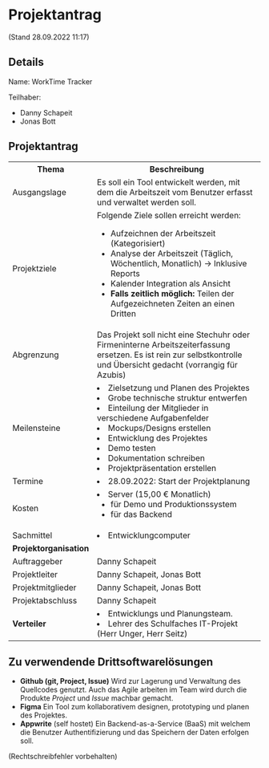 # Projektantrag
(Stand 28.09.2022 11:17)

## Details
Name: WorkTime Tracker

Teilhaber:
- Danny Schapeit
- Jonas Bott


## Projektantrag
<table>
  <tr>
    <th>Thema</th>
    <th>Beschreibung</th>
  </tr>
  <tr>
    <td>Ausgangslage</td>
    <td>Es soll ein Tool entwickelt werden, mit dem die Arbeitszeit vom Benutzer erfasst und verwaltet werden soll.</td>
  </tr>
  <tr>
    <td>Projektziele</td>
    <td>Folgende Ziele sollen erreicht werden: 
    
- Aufzeichnen der Arbeitszeit (Kategorisiert) 
- Analyse der Arbeitszeit (Täglich, Wöchentlich, Monatlich) -> Inklusive Reports
- Kalender Integration als Ansicht
- **Falls zeitlich möglich:** Teilen der Aufgezeichneten Zeiten an einen Dritten
    </td>
  </tr>
  <tr>
    <td>Abgrenzung</td>
    <td>Das Projekt soll nicht eine Stechuhr oder Firmeninterne Arbeitszeiterfassung ersetzen. Es ist rein zur selbstkontrolle und Übersicht gedacht (vorrangig für Azubis)
    </td>
  </tr>
  <tr>
    <td>Meilensteine</td>
    <td>
- Zielsetzung und Planen des Projektes
- Grobe technische struktur entwerfen
- Einteilung der Mitglieder in verschiedene Aufgabenfelder
- Mockups/Designs erstellen
- Entwicklung des Projektes
- Demo testen
- Dokumentation schreiben
- Projektpräsentation erstellen
    </td>
  </tr>
  <tr>
    <td>Termine</td>
    <td>
- 28.09.2022: Start der Projektplanung
    </td>
  </tr>
    <tr>
    <td>Kosten</td>
    <td>
- Server (15,00 € Monatlich)
    - für Demo und Produktionssystem
    - für das Backend
    </td>
  </tr>
  <tr>
    <td>Sachmittel</td>
    <td>
- Entwicklungcomputer
    </td>
  </tr>
  <tr>
    <td><b>Projektorganisation</b></td>
    <td></td>
  </tr>
  <tr>
    <td>Auftraggeber</td>
    <td>Danny Schapeit</td>
  </tr>
  <tr>
    <td>Projektleiter</td>
    <td>Danny Schapeit, Jonas Bott</td>
  </tr>
  <tr>
    <td>Projektmitglieder</td>
    <td>Danny Schapeit, Jonas Bott</td>
  </tr>
  <tr>
    <td>Projektabschluss</td>
    <td>Danny Schapeit</td>
  </tr>
  <tr>
    <td><b>Verteiler</b></td>
    <td>
- Entwicklungs und Planungsteam.
- Lehrer des Schulfaches IT-Projekt (Herr Unger, Herr Seitz)
    </td>
  </tr>
</table>


## Zu verwendende Drittsoftwarelösungen
- **Github (git, Project, Issue)**
    Wird zur Lagerung und Verwaltung des Quellcodes genutzt. Auch das Agile arbeiten im Team wird durch die Produkte *Project* und *Issue* machbar gemacht.
- **Figma**
    Ein Tool zum kollaborativem designen, prototyping und planen des Projektes.
- **Appwrite** (self hostet)
    Ein Backend-as-a-Service (BaaS) mit welchem die Benutzer Authentifizierung und das Speichern der Daten erfolgen soll.



(Rechtschreibfehler vorbehalten)
